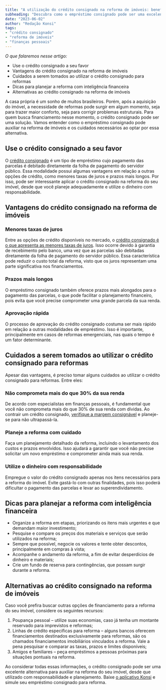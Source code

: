 ```yaml
---
title: "A utilização do crédito consignado na reforma de imóveis: benefícios e cuidados a serem tomados"
subheading: "Descubra como o empréstimo consignado pode ser uma excelente alternativa para auxiliar na reforma da sua casa"
date: "2023-06-02"
author: "Redação Konsi"
tags:
- "crédito consignado"
- "reforma de imóveis"
- "finanças pessoais"
---
```


_O que falaremos nesse artigo:_
- Use o crédito consignado a seu favor
- Vantagens do crédito consignado na reforma de imóveis
- Cuidados a serem tomados ao utilizar o crédito consignado para reformas
- Dicas para planejar a reforma com inteligência financeira
- Alternativas ao crédito consignado na reforma de imóveis

A casa própria é um sonho de muitos brasileiros. Porém, após a aquisição do imóvel, a necessidade de reformas pode surgir em algum momento, seja para trazer maior conforto, seja para corrigir problemas estruturais. Para quem busca financiamento nesse momento, o crédito consignado pode ser uma solução. Vamos entender como o empréstimo consignado pode auxiliar na reforma de imóveis e os cuidados necessários ao optar por essa alternativa.

## Use o crédito consignado a seu favor

O [crédito consignado](https://konsi.com.br/postagens/5-motivos-para-escolher-o-credito-consignado-publico) é um tipo de empréstimo cujo pagamento das parcelas é debitado diretamente da folha de pagamento do servidor público. Essa modalidade possui algumas vantagens em relação a outras opções de crédito, como menores taxas de juros e prazos mais longos. Por isso, pode ser interessante aplicar o crédito consignado na reforma do seu imóvel, desde que você planeje adequadamente e utilize o dinheiro com responsabilidade.

## Vantagens do crédito consignado na reforma de imóveis

### Menores taxas de juros

Entre as opções de crédito disponíveis no mercado, o [crédito consignado é o que apresenta as menores taxas de juros](https://konsi.com.br/postagens/7-dicas-para-conseguir-a-menor-taxa-de-juros-no-consignado). Isso ocorre devido à garantia de recebimento pelo banco, uma vez que as parcelas são debitadas diretamente da folha de pagamento do servidor público. Essa característica pode reduzir o custo total da reforma, visto que os juros representam uma parte significativa nos financiamentos.

### Prazos mais longos

O empréstimo consignado também oferece prazos mais alongados para o pagamento das parcelas, o que pode facilitar o planejamento financeiro, pois evita que você precise comprometer uma grande parcela da sua renda.

### Aprovação rápida

O processo de aprovação do crédito consignado costuma ser mais rápido em relação a outras modalidades de empréstimo. Isso é importante, principalmente em casos de reformas emergenciais, nas quais o tempo é um fator determinante.

## Cuidados a serem tomados ao utilizar o crédito consignado para reformas

Apesar das vantagens, é preciso tomar alguns cuidados ao utilizar o crédito consignado para reformas. Entre eles:

### Não comprometa mais do que 30% da sua renda

De acordo com especialistas em finanças pessoais, é fundamental que você não comprometa mais do que 30% de sua renda com dívidas. Ao contrair um crédito consignado, [verifique a margem consignável](https://konsi.com.br/postagens/entendendo-a-margem-consignvel-como-planejar-seu-crdito-consignado) e planeje-se para não ultrapassá-la.

### Planeje a reforma com cuidado

Faça um planejamento detalhado da reforma, incluindo o levantamento dos custos e prazos envolvidos. Isso ajudará a garantir que você não precise solicitar um novo empréstimo e comprometer ainda mais sua renda.

### Utilize o dinheiro com responsabilidade

Empregue o valor do crédito consignado apenas nos itens necessários para a reforma do imóvel. Evite gastá-lo com outras finalidades, pois isso poderá dificultar o pagamento das parcelas e levar ao superendividamento.

## Dicas para planejar a reforma com inteligência financeira

- Organize a reforma em etapas, priorizando os itens mais urgentes e que demandam maior investimento;
- Pesquise e compare os preços dos materiais e serviços que serão utilizados na reforma;
- Sempre que possível, negocie os valores e tente obter descontos, principalmente em compras à vista;
- Acompanhe o andamento da reforma, a fim de evitar desperdícios de dinheiro e materiais;
- Crie um fundo de reserva para contingências, que possam surgir durante a reforma.

## Alternativas ao crédito consignado na reforma de imóveis

Caso você prefira buscar outras opções de financiamento para a reforma do seu imóvel, considere os seguintes recursos:

1. Poupança pessoal – utilize suas economias, caso já tenha um montante reservado para imprevistos e reformas;
2. Linhas de crédito específicas para reforma – alguns bancos oferecem financiamentos destinados exclusivamente para reformas, são os chamados financiamentos imobiliários vinculados a reforma. Vale a pena pesquisar e comparar as taxas, prazos e limites disponíveis;
3. Amigos e familiares – peça empréstimos a pessoas próximas para situações pontuais na reforma.

Ao considerar todas essas informações, o crédito consignado pode ser uma excelente alternativa para auxiliar na reforma do seu imóvel, desde que utilizado com responsabilidade e planejamento. Baixe [o aplicativo Konsi](https://konsi.com.br/aplicativo) e simule seu empréstimo consignado para reforma.